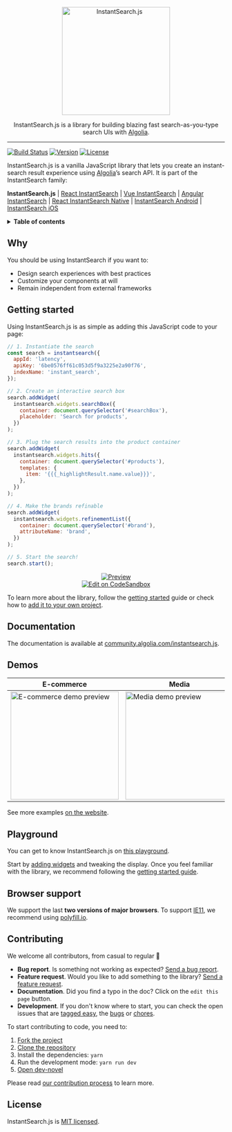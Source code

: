 <p align="center">
  <a href="https://community.algolia.com/instantsearch.js">
    <img alt="InstantSearch.js" src="https://community.algolia.com/instantsearch.js/v2/assets/img/instantsearch-medal.svg" width="250">
  </a>

  <p align="center">
    InstantSearch.js is a library for building blazing fast search-as-you-type search UIs with <a href="https://www.algolia.com">Algolia</a>.
  </p>
</p>

---

[![Build Status][travis-svg]][travis-url] [![Version][version-svg]][package-url] [![License][license-image]][license-url]

InstantSearch.js is a vanilla JavaScript library that lets you create an instant-search result experience using [Algolia][algolia-website]’s search API. It is part of the InstantSearch family:

**InstantSearch.js** | [React InstantSearch][react-instantsearch-github] | [Vue InstantSearch][vue-instantsearch-github] | [Angular InstantSearch][instantsearch-angular-github] | [React InstantSearch Native][react-instantsearch-github] | [InstantSearch Android][instantsearch-android-github] | [InstantSearch iOS][instantsearch-ios-github]

<details>
  <summary><strong>Table of contents</strong></summary>

<!-- START doctoc generated TOC please keep comment here to allow auto update -->
<!-- DON'T EDIT THIS SECTION, INSTEAD RE-RUN doctoc TO UPDATE -->


- [About InstantSearch.js](#about-instantsearchjs)
- [Getting started](#getting-started)
- [Documentation](#documentation)
- [Demos](#demos)
- [Playground](#playground)
- [Browser support](#browser-support)
- [Contributing](#contributing)
- [License](#license)

<!-- END doctoc generated TOC please keep comment here to allow auto update -->

</details>

## Why

You should be using InstantSearch if you want to:

- Design search experiences with best practices
- Customize your components at will
- Remain independent from external frameworks

## Getting started

Using InstantSearch.js is as simple as adding this JavaScript code to your page:

```javascript
// 1. Instantiate the search
const search = instantsearch({
  appId: 'latency',
  apiKey: '6be0576ff61c053d5f9a3225e2a90f76',
  indexName: 'instant_search',
});

// 2. Create an interactive search box
search.addWidget(
  instantsearch.widgets.searchBox({
    container: document.querySelector('#searchBox'),
    placeholder: 'Search for products',
  })
);

// 3. Plug the search results into the product container
search.addWidget(
  instantsearch.widgets.hits({
    container: document.querySelector('#products'),
    templates: {
      item: '{{{_highlightResult.name.value}}}',
    },
  })
);

// 4. Make the brands refinable
search.addWidget(
  instantsearch.widgets.refinementList({
    container: document.querySelector('#brand'),
    attributeName: 'brand',
  })
);

// 5. Start the search!
search.start();
```

<p align="center">
  <a href="https://codesandbox.io/s/github/algolia/doc-code-samples/tree/master/InstantSearch.js/getting-started" title="Edit on CodeSandbox">
    <img alt="Preview" src="https://user-images.githubusercontent.com/6137112/41590781-27c9d4ba-73b8-11e8-823b-6ae3748db48a.png">
    <br>
    <img alt="Edit on CodeSandbox" src="https://codesandbox.io/static/img/play-codesandbox.svg">
  </a>
</p>

To learn more about the library, follow the [getting started](https://community.algolia.com/instantsearch.js/v2/getting-started.html) guide or check how to [add it to your own project](https://community.algolia.com/instantsearch.js/v2/guides/usage.html).

## Documentation

The documentation is available at [community.algolia.com/instantsearch.js](https://community.algolia.com/instantsearch.js).

## Demos

| E-commerce                                                                                                                                                                                                                   | Media                                                                                                                                                                                                         | Travel                                                                                                                                                                                                              |
| ---------------------------------------------------------------------------------------------------------------------------------------------------------------------------------------------------------------------------- | ------------------------------------------------------------------------------------------------------------------------------------------------------------------------------------------------------------- | ------------------------------------------------------------------------------------------------------------------------------------------------------------------------------------------------------------------- |
| <a href="https://community.algolia.com/instantsearch.js/v2/examples/e-commerce/"><img src="https://community.algolia.com/instantsearch.js/v2/examples/e-commerce/capture.png" width="250" alt="E-commerce demo preview"></a> | <a href="https://community.algolia.com/instantsearch.js/v2/examples/media/"><img src="https://community.algolia.com/instantsearch.js/v2/examples/media/capture.png" width="250" alt="Media demo preview"></a> | <a href="https://community.algolia.com/instantsearch.js/v2/examples/tourism/"><img src="https://community.algolia.com/instantsearch.js/v2/examples/tourism/capture.png" width="250" alt="Tourism demo preview"></a> |

See more examples [on the website](https://community.algolia.com/instantsearch.js/v2/examples.html).

## Playground

You can get to know InstantSearch.js on [this playground](https://codesandbox.io/s/github/algolia/create-instantsearch-app/tree/templates/instantsearch.js).

Start by [adding widgets](https://community.algolia.com/instantsearch.js/v2/widgets.html) and tweaking the display. Once you feel familiar with the library, we recommend following the [getting started guide](https://community.algolia.com/instantsearch.js/v2/getting-started.html).

## Browser support

We support the last **two versions of major browsers**. To support [IE11](https://en.wikipedia.org/wiki/Internet_Explorer_11), we recommend using [polyfill.io](https://polyfill.io).

## Contributing

We welcome all contributors, from casual to regular 💙

* **Bug report**. Is something not working as expected? [Send a bug report](https://github.com/algolia/instantsearch.js/issues/new?template=Bug_report.md).
* **Feature request**. Would you like to add something to the library? [Send a feature request](https://github.com/algolia/instantsearch.js/issues/new?template=Feature_request.md).
* **Documentation**. Did you find a typo in the doc? Click on the `edit this page` button.
* **Development**. If you don't know where to start, you can check the open issues that are [tagged easy](https://github.com/algolia/instantsearch.js/issues?q=is%3Aopen+is%3Aissue+label%3A%22Difficulty%3A++++++%E2%9D%84%EF%B8%8F+easy%22), the [bugs](https://github.com/algolia/instantsearch.js/issues?q=is%3Aissue+is%3Aopen+label%3A%22%E2%9D%A4+Bug%22) or [chores](https://github.com/algolia/instantsearch.js/issues?q=is%3Aissue+is%3Aopen+label%3A%22%E2%9C%A8+Chore%22).

To start contributing to code, you need to:

1.  [Fork the project](https://help.github.com/articles/fork-a-repo/)
1.  [Clone the repository](https://help.github.com/articles/cloning-a-repository/)
1.  Install the dependencies: `yarn`
1.  Run the development mode: `yarn run dev`
1.  [Open dev-novel](http://localhost:8080)

Please read [our contribution process](CONTRIBUTING.md) to learn more.

## License

InstantSearch.js is [MIT licensed](LICENSE.md).

<!-- Badges -->

[version-svg]: https://img.shields.io/npm/v/instantsearch.js.svg?style=flat-square
[package-url]: https://npmjs.org/package/instantsearch.js
[travis-svg]: https://img.shields.io/travis/algolia/instantsearch.js/develop.svg?style=flat-square
[travis-url]: https://travis-ci.org/algolia/instantsearch.js
[license-image]: http://img.shields.io/badge/license-MIT-green.svg?style=flat-square
[license-url]: LICENSE

<!-- Links -->

[algolia-website]: https://algolia.com
[react-instantsearch-github]: https://github.com/algolia/react-instantsearch/
[vue-instantsearch-github]: https://github.com/algolia/vue-instantsearch
[instantsearch-android-github]: https://github.com/algolia/instantsearch-android
[instantsearch-ios-github]: https://github.com/algolia/instantsearch-ios
[instantsearch-angular-github]: https://github.com/algolia/angular-instantsearch
